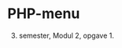 # PHP-menu
3. semester, Modul 2, opgave 1.

<!doctype html>
<html>
<head>
<meta charset="utf-8">
<title>Contact</title>
</head>

<body>
	<?php 
		include 'menu.php';
	?>
</body>
</html>
